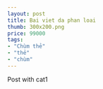 ```yaml
---
layout: post
title: Bai viet da phan loai
thumb: 300x200.png
price: 99000
tags:
- "Chùm thẻ"
- "thẻ"
- "chùm"
---
```

Post with cat1